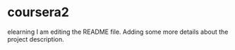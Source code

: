 # coursera2
elearning
I am editing the README file. Adding some more details about the project description.
